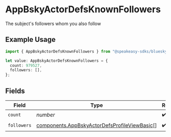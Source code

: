 # AppBskyActorDefsKnownFollowers

The subject's followers whom you also follow

## Example Usage

```typescript
import { AppBskyActorDefsKnownFollowers } from "@speakeasy-sdks/bluesky/models/components";

let value: AppBskyActorDefsKnownFollowers = {
  count: 979527,
  followers: [],
};
```

## Fields

| Field                                                                                                        | Type                                                                                                         | Required                                                                                                     | Description                                                                                                  |
| ------------------------------------------------------------------------------------------------------------ | ------------------------------------------------------------------------------------------------------------ | ------------------------------------------------------------------------------------------------------------ | ------------------------------------------------------------------------------------------------------------ |
| `count`                                                                                                      | *number*                                                                                                     | :heavy_check_mark:                                                                                           | N/A                                                                                                          |
| `followers`                                                                                                  | [components.AppBskyActorDefsProfileViewBasic](../../models/components/appbskyactordefsprofileviewbasic.md)[] | :heavy_check_mark:                                                                                           | N/A                                                                                                          |